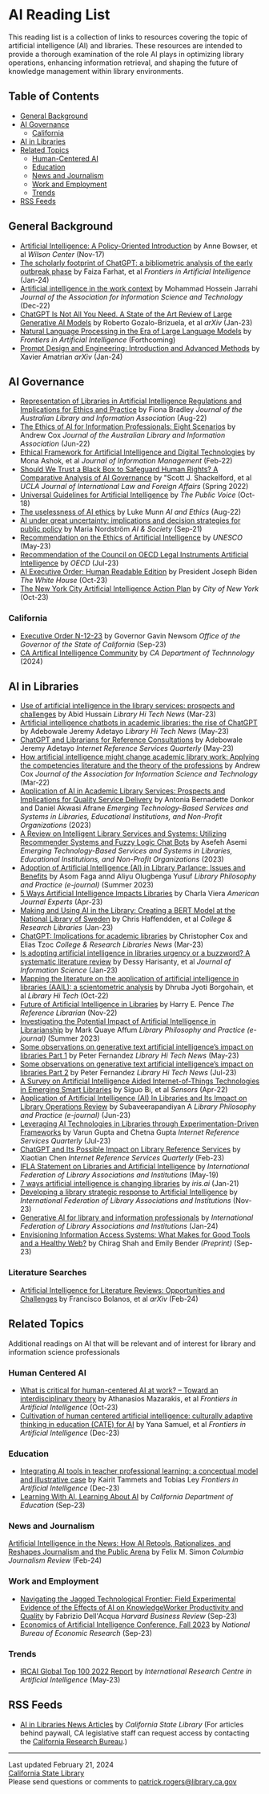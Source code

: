 #  AI Reading List

This reading list is a collection of links to resources covering the topic of artificial intelligence (AI) and libraries. These resources are intended to provide a thorough examination of the role AI plays in optimizing library operations, enhancing information retrieval, and shaping the future of knowledge management within library environments.

## Table of Contents

* [General Background](#general)
* [AI Governance](#governance)
  * [California](#gov_california) 
* [AI in Libraries](#libraries)
* [Related Topics](#related)
  * [Human-Centered AI](#human-centered)
  * [Education](#education)
  * [News and Journalism](#journalism)
  * [Work and Employment](#work)
  * [Trends](#trends)
 * [RSS Feeds](#rss)

<a name="general" />

## General Background

* [Artificial Intelligence: A Policy-Oriented Introduction](https://www.wilsoncenter.org/publication/artificial-intelligence-policy-oriented-introduction) by Anne Bowser, et al *Wilson Center* (Nov-17)
* [The scholarly footprint of ChatGPT: a bibliometric analysis of the early outbreak phase](https://www.frontiersin.org/articles/10.3389/frai.2023.1270749/full) by Faiza Farhat, et al *Frontiers in Artificial Intelligence* (Jan-24)
* [Artificial intelligence in the work context](https://asistdl.onlinelibrary.wiley.com/doi/10.1002/asi.24730) by Mohammad Hossein Jarrahi *Journal of the Association for Information Science and Technology* (Dec-22)
* [ChatGPT Is Not All You Need. A State of the Art Review of Large Generative AI Models](https://arxiv.org/abs/2301.04655) by Roberto Gozalo-Brizuela, et al *arXiv* (Jan-23)
* [Natural Language Processing in the Era of Large Language Models](https://www.frontiersin.org/articles/10.3389/frai.2023.1350306/full) by *Frontiers in Artificial Intelligence* (Forthcoming)
* [Prompt Design and Engineering: Introduction and Advanced Methods](https://arxiv.org/abs/2401.14423) by Xavier Amatrian *arXiv* (Jan-24)

<a name="governance" />

## AI Governance

* [Representation of Libraries in Artificial Intelligence Regulations and Implications for Ethics and Practice](https://www.tandfonline.com/doi/full/10.1080/24750158.2022.2101911) by Fiona Bradley *Journal of the Australian Library and Information Association* (Aug-22)
* [The Ethics of AI for Information Professionals: Eight Scenarios](https://www.tandfonline.com/doi/full/10.1080/24750158.2022.2084885) by Andrew Cox *Journal of the Australian Library and Information Association* (Jun-22)
* [Ethical Framework for Artificial Intelligence and Digital Technologies](https://www.sciencedirect.com/science/article/abs/pii/S0268401221001262) by Mona Ashok, et al *Journal of Information Management* (Feb-22)
* [Should We Trust a Black Box to Safeguard Human Rights? A Comparative Analysis of AI Governance](https://escholarship.org/uc/item/1k39n4t9) by "Scott J. Shackelford, et al *UCLA Journal of International Law and Foreign Affairs* (Spring 2022)
* [Universal Guidelines for Artificial Intelligence](https://archive.epic.org/international/AIGuidleinesDRAFT20180910.pdf) by *The Public Voice* (Oct-18)
* [The uselessness of AI ethics](https://link.springer.com/article/10.1007/s43681-022-00209-w) by Luke Munn *AI and Ethics* (Aug-22)
* [AI under great uncertainty: implications and decision strategies for public policy](https://link.springer.com/article/10.1007/s00146-021-01263-4) by Maria Nordström *AI & Society* (Sep-21)
* [Recommendation on the Ethics of Artificial Intelligence](https://www.unesco.org/en/articles/recommendation-ethics-artificial-intelligence) by *UNESCO* (May-23)
* [Recommendation of the Council on OECD Legal Instruments Artificial Intelligence](https://legalinstruments.oecd.org/en/instruments/OECD-LEGAL-0449) by *OECD* (Jul-23)
* [AI Executive  Order: Human Readable Edition](https://heystacks.com/doc/1381/ai-eo-human-readable-edition-view-only) by President Joseph Biden *The White House* (Oct-23)
* [The New York City Artificial Intelligence Action Plan](https://www.nyc.gov/assets/oti/downloads/pdf/reports/artificial-intelligence-action-plan.pdf) by *City of New York* (Oct-23)

<a name="gov_california" />

### California

* [Executive Order N-12-23](https://www.gov.ca.gov/wp-content/uploads/2023/09/AI-EO-No.12-_-GGN-Signed.pdf) by Governor Gavin Newsom *Office of the Governor of the State of California* (Sep-23)
* [CA Artifical Intelligence Community](https://cdt.ca.gov/technology-innovation/artificial-intelligence-community/) by *CA Department of Technnology* (2024)

<a name="libraries" />

## AI in Libraries

* [Use of artificial intelligence in the library services: prospects and challenges](https://www.emerald.com/insight/content/doi/10.1108/LHTN-11-2022-0125/full/html) by Abid Hussain *Library Hi Tech News* (Mar-23)
* [Artificial intelligence chatbots in academic libraries: the rise of ChatGPT](https://www.emerald.com/insight/content/doi/10.1108/LHTN-01-2023-0007/full/html) by Adebowale Jeremy Adetayo *Library Hi Tech News* (May-23)
* [ChatGPT and Librarians for Reference Consultations](https://www.tandfonline.com/doi/full/10.1080/10875301.2023.2203681) by Adebowale Jeremy Adetayo *Internet Reference Services Quarterly* (May-23)
* [How artificial intelligence might change academic library work: Applying the competencies literature and the theory of the professions](https://asistdl.onlinelibrary.wiley.com/doi/10.1002/asi.24635) by Andrew Cox *Journal of the Association for Information Science and Technology* (Mar-22)
* [Application of AI in Academic Library Services: Prospects and Implications for Quality Service Delivery](https://www.igi-global.com/gateway/chapter/328664) by Antonia Bernadette Donkor and Daniel Akwasi Afrane *Emerging Technology-Based Services and Systems in Libraries, Educational Institutions, and Non-Profit Organizations* (2023)
* [A Review on Intelligent Library Services and Systems: Utilizing Recommender Systems and Fuzzy Logic Chat Bots](https://www.igi-global.com/gateway/chapter/328667) by Asefeh Asemi *Emerging Technology-Based Services and Systems in Libraries, Educational Institutions, and Non-Profit Organizations* (2023)
* [Adoption of Artificial Intelligence (AI) in Library Parlance: Issues and Benefits](https://digitalcommons.unl.edu/libphilprac/7691/) by Asom Faga annd Aliyu Olugbenga Yusuf *Library Philosophy and Practice (e-journal)* (Summer 2023)
* [5 Ways Artificial Intelligence Impacts Libraries](https://www.aje.com/arc/ways-artificial-intelligence-impacts-libraries/) by Charla Viera *American Journal Experts* (Apr-23)
* [Making and Using AI in the Library: Creating a BERT Model at the National Library of Sweden](https://crl.acrl.org/index.php/crl/article/view/25748) by Chris Haffendden, et al *College & Research Libraries* (Jan-23)
* [ChatGPT: Implications for academic libraries](https://crln.acrl.org/index.php/crlnews/article/view/25821) by Christopher Cox and Elias Tzoc *College & Research Libraries News* (Mar-23)
* [Is adopting artificial intelligence in libraries urgency or a buzzword? A systematic literature review](https://journals.sagepub.com/doi/10.1177/01655515221141034) by Dessy Harisanty, et al *Journal of Information Science* (Jan-23)
* [Mapping the literature on the application of artificial intelligence in libraries (AAIL): a scientometric analysis](https://www.emerald.com/insight/content/doi/10.1108/LHT-07-2022-0331/full/html) by Dhruba Jyoti Borgohain, et al *Library Hi Tech* (Oct-22)
* [Future of Artificial Intelligence in Libraries](https://www.tandfonline.com/doi/abs/10.1080/02763877.2022.2140741) by Harry E. Pence *The Reference Librarian* (Nov-22)
* [Investigating the Potential Impact of Artificial Intelligence in Librarianship](https://digitalcommons.unl.edu/libphilprac/7849/) by Mark Quaye Affum *Library Philosophy and Practice (e-journal)* (Summer 2023)
* [Some observations on generative text artificial intelligence’s impact on libraries Part 1](https://www.emerald.com/insight/content/doi/10.1108/LHTN-05-2023-0076/full/html) by Peter Fernandez *Library Hi Tech News* (May-23)
* [Some observations on generative text artificial intelligence’s impact on libraries Part 2](https://www.emerald.com/insight/content/doi/10.1108/LHTN-05-2023-0080/full/html) by Peter Fernandez *Library Hi Tech News* (Jul-23)
* [A Survey on Artificial Intelligence Aided Internet-of-Things Technologies in Emerging Smart Libraries](https://www.mdpi.com/1424-8220/22/8/2991) by Siguo Bi, et al *Sensors* (Apr-22)
* [Application of Artificial Intelligence (AI) In Libraries and Its Impact on Library Operations Review](https://papers.ssrn.com/sol3/papers.cfm?abstract_id=4528216) by Subaveerapandiyan A *Library Philosophy and Practice (e-journal)* (Jun-23)
* [Leveraging AI Technologies in Libraries through Experimentation-Driven Frameworks](https://www.tandfonline.com/doi/full/10.1080/10875301.2023.2240773) by Varun Gupta and Chetna Gupta *Internet Reference Services Quarterly* (Jul-23)
* [ChatGPT and Its Possible Impact on Library Reference Services](https://www.tandfonline.com/doi/full/10.1080/10875301.2023.2181262) by Xiaotian Chen *Internet Reference Services Quarterly* (Feb-23)
* [IFLA Statement on Libraries and Artificial Intelligence](https://www.ifla.org/wp-content/uploads/2019/05/assets/faife/ifla_statement_on_libraries_and_artificial_intelligence.pdf) by  *International Federation of Library Associations and Institutions* (May-19)
* [7 ways artificial intelligence is changing libraries](https://iris.ai/academics/7-ways-ai-changes-libraries/) by  *iris.ai* (Jan-21)
* [Developing a library strategic response to Artificial Intelligence](https://www.ifla.org/g/ai/developing-a-library-strategic-response-to-artificial-intelligence/) by  *International Federation of Library Associations and Institutions* (Nov-23)
* [Generative AI for library and information professionals](https://www.ifla.org/g/ai/generative-ai/) by  *International Federation of Library Associations and Institutions* (Jan-24)
* [Envisioning Information Access Systems: What Makes for Good Tools and a Healthy Web?](http://faculty.washington.edu/ebender/papers/Envisioning_IAS_preprint.pdf) by Chirag Shah and Emily Bender *(Preprint)* (Sep-23)

### Literature Searches
* [Artificial Intelligence for Literature Reviews: Opportunities and Challenges](https://arxiv.org/abs/2402.08565) by Francisco Bolanos, et al *arXiv* (Feb-24)

<a name="related" />

## Related Topics

Additional readings on AI that will be relevant and of interest for library and information science professionals

<a name="human-centered" />

### Human Centered AI

* [What is critical for human-centered AI at work? – Toward an interdisciplinary theory](https://pubmed.ncbi.nlm.nih.gov/38028661/) by Athanasios Mazarakis, et al *Frontiers in Artificial Intelligence* (Oct-23)
* [Cultivation of human centered artificial intelligence: culturally adaptive thinking in education (CATE) for AI](https://www.frontiersin.org/articles/10.3389/frai.2023.1198180/full) by Yana Samuel, et al *Frontiers in Artificial Intelligence* (Dec-23)

<a name="education" />

### Education

* [Integrating AI tools in teacher professional learning: a conceptual model and illustrative case](https://www.frontiersin.org/articles/10.3389/frai.2023.1255089/full) by Kairit Tammets and Tobias Ley *Frontiers in Artificial Intelligence* (Dec-23)
* [Learning With AI, Learning About AI](https://www.cde.ca.gov/pd/ca/cs/aiincalifornia.asp) by *California Department of Education* (Sep-23)

<a name="journalism" />

### News and Journalism

[Artificial Intelligence in the News: How AI Retools, Rationalizes, and Reshapes Journalism and the Public Arena](https://www.cjr.org/tow_center_reports/artificial-intelligence-in-the-news.php) by Felix M. Simon *Columbia Journalism Review* (Feb-24)

<a name="work" />

### Work and Employment

* [Navigating the Jagged Technological Frontier: Field Experimental Evidence of the Effects of AI on KnowledgeWorker Productivity and Quality](https://www.hbs.edu/ris/Publication%20Files/24-013_d9b45b68-9e74-42d6-a1c6-c72fb70c7282.pdf) by Fabrizio Dell'Acqua *Harvard Business Review* (Sep-23)
* [Economics of Artificial Intelligence Conference, Fall 2023](https://www.nber.org/conferences/economics-artificial-intelligence-conference-fall-2023) by *National Bureau of Economic Research* (Sep-23)

<a name="trends" />

### Trends

* [IRCAI Global Top 100 2022 Report](https://ircai.org/project/ircai-global-top-100-2022-report/) by *International Research Centre in Artificial Intelligence* (May-23)

<a name="rss" />

## RSS Feeds

* [AI in Libraries News Articles](https://www.newsdesk.lexisnexis.com/feed/af66f9f0ba29d238.rss?ext=sc&img=1&n=30) by *California State Library* (For articles behind paywall, CA legislative staff can request access by contacting the [California Research Bureau](mailto:crb@library.ca.gov).)

***

Last updated February 21, 2024  
[California State Library](https://library.ca.gov)  
Please send questions or comments to [patrick.rogers@library.ca.gov](mailto:patrick.rogers@library.ca.gov)






